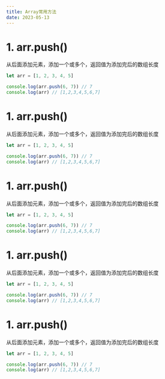 ```yaml
---
title: Array常用方法
date: 2023-05-13
---
```


# 1. arr.push()

从后面添加元素，添加一个或多个，返回值为添加完后的数组长度

```javascript
let arr = [1, 2, 3, 4, 5]

console.log(arr.push(6, 7)) // 7
console.log(arr) // [1,2,3,4,5,6,7]
```

# 1. arr.push()

从后面添加元素，添加一个或多个，返回值为添加完后的数组长度

```javascript
let arr = [1, 2, 3, 4, 5]

console.log(arr.push(6, 7)) // 7
console.log(arr) // [1,2,3,4,5,6,7]
```

# 1. arr.push()

从后面添加元素，添加一个或多个，返回值为添加完后的数组长度

```javascript
let arr = [1, 2, 3, 4, 5]

console.log(arr.push(6, 7)) // 7
console.log(arr) // [1,2,3,4,5,6,7]
```

# 1. arr.push()

从后面添加元素，添加一个或多个，返回值为添加完后的数组长度

```javascript
let arr = [1, 2, 3, 4, 5]

console.log(arr.push(6, 7)) // 7
console.log(arr) // [1,2,3,4,5,6,7]
```

# 1. arr.push()

从后面添加元素，添加一个或多个，返回值为添加完后的数组长度

```javascript
let arr = [1, 2, 3, 4, 5]

console.log(arr.push(6, 7)) // 7
console.log(arr) // [1,2,3,4,5,6,7]
```